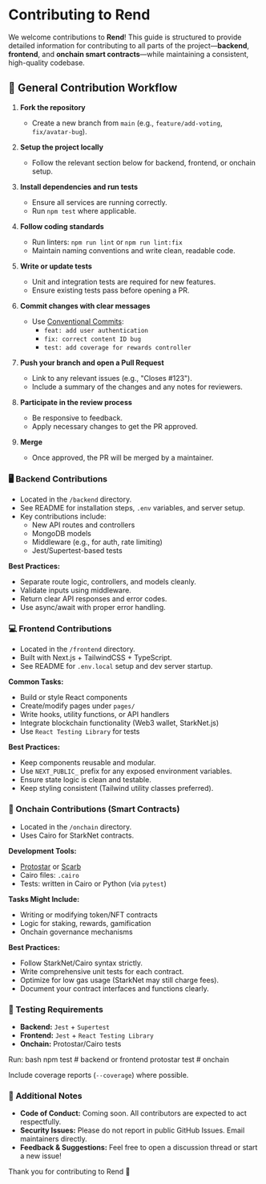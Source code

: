 # Contributing to Rend

We welcome contributions to **Rend**! This guide is structured to provide detailed information for contributing to all parts of the project—**backend**, **frontend**, and **onchain smart contracts**—while maintaining a consistent, high-quality codebase.

## 🧭 General Contribution Workflow

1. **Fork the repository**
   - Create a new branch from `main` (e.g., `feature/add-voting`, `fix/avatar-bug`).

2. **Setup the project locally**
   - Follow the relevant section below for backend, frontend, or onchain setup.

3. **Install dependencies and run tests**
   - Ensure all services are running correctly.
   - Run `npm test` where applicable.

4. **Follow coding standards**
   - Run linters: `npm run lint` or `npm run lint:fix`
   - Maintain naming conventions and write clean, readable code.

5. **Write or update tests**
   - Unit and integration tests are required for new features.
   - Ensure existing tests pass before opening a PR.

6. **Commit changes with clear messages**
   - Use [Conventional Commits](https://www.conventionalcommits.org/):
     - `feat: add user authentication`
     - `fix: correct content ID bug`
     - `test: add coverage for rewards controller`

7. **Push your branch and open a Pull Request**
   - Link to any relevant issues (e.g., "Closes #123").
   - Include a summary of the changes and any notes for reviewers.

8. **Participate in the review process**
   - Be responsive to feedback.
   - Apply necessary changes to get the PR approved.

9. **Merge**
   - Once approved, the PR will be merged by a maintainer.

### 🖥️ Backend Contributions

- Located in the `/backend` directory.
- See README for installation steps, `.env` variables, and server setup.
- Key contributions include:
  - New API routes and controllers
  - MongoDB models
  - Middleware (e.g., for auth, rate limiting)
  - Jest/Supertest-based tests

**Best Practices:**

- Separate route logic, controllers, and models cleanly.
- Validate inputs using middleware.
- Return clear API responses and error codes.
- Use async/await with proper error handling.

### 💻 Frontend Contributions

- Located in the `/frontend` directory.
- Built with Next.js + TailwindCSS + TypeScript.
- See README for `.env.local` setup and dev server startup.

**Common Tasks:**

- Build or style React components
- Create/modify pages under `pages/`
- Write hooks, utility functions, or API handlers
- Integrate blockchain functionality (Web3 wallet, StarkNet.js)
- Use `React Testing Library` for tests

**Best Practices:**

- Keep components reusable and modular.
- Use `NEXT_PUBLIC_` prefix for any exposed environment variables.
- Ensure state logic is clean and testable.
- Keep styling consistent (Tailwind utility classes preferred).

### 🔗 Onchain Contributions (Smart Contracts)

- Located in the `/onchain` directory.
- Uses Cairo for StarkNet contracts.

**Development Tools:**

- [Protostar](https://docs.swmansion.com/protostar/docs/introduction) or [Scarb](https://docs.swmansion.com/scarb/)
- Cairo files: `.cairo`
- Tests: written in Cairo or Python (via `pytest`)

**Tasks Might Include:**

- Writing or modifying token/NFT contracts
- Logic for staking, rewards, gamification
- Onchain governance mechanisms

**Best Practices:**

- Follow StarkNet/Cairo syntax strictly.
- Write comprehensive unit tests for each contract.
- Optimize for low gas usage (StarkNet may still charge fees).
- Document your contract interfaces and functions clearly.

### 🧪 Testing Requirements

- **Backend:** `Jest` + `Supertest`
- **Frontend:** `Jest` + `React Testing Library`
- **Onchain:** Protostar/Cairo tests

Run:
bash
npm test        # backend or frontend
protostar test  # onchain

Include coverage reports (`--coverage`) where possible.

### 📌 Additional Notes

- **Code of Conduct:** Coming soon. All contributors are expected to act respectfully.
- **Security Issues:** Please do not report in public GitHub Issues. Email maintainers directly.
- **Feedback & Suggestions:** Feel free to open a discussion thread or start a new issue!

Thank you for contributing to Rend 🚀